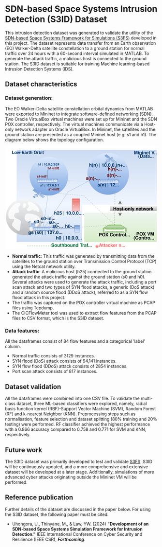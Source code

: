 # SDN-based Space Systems Intrusion Detection (S3ID) Dataset

This intrusion detection dataset was generated to validate the utility of the [SDN-based Space Systems Framework for Simulations (S3FS)](https://github.com/UniSACyber/S3FS) developed in this project. The dataset represents data transfer from an Earth observation (EO) Walker-Delta satellite constellation to a ground station for normal traffic over 24 hours with a 60-second interval simulated in MATLAB. To generate the attack traffic, a malicious host is connected to the ground station. The S3ID dataset is suitable for training Machine learning-based Intrusion Detection Systems (IDS).

## Dataset characteristics
### Dataset generation:
The EO Walker-Delta satellite constellation orbital dynamics from MATLAB were exported to Mininet to integrate software-defined networking (SDN). Two Oracle VirtualBox virtual machines were set up for Mininet and the SDN POX controller, respectively. The virtual machines communicate via a Host-only network adapter on Oracle VirtualBox. In Mininet, the satellites and the ground station are presented as a coupled Mininet host (e.g. s1 and h1). The diagram below shows the topology configuration.
    <p align="center">
        <img src="graphics/eoscenario.svg" alt="EO Walker-Delta constelaltion in Mininet" width="500">
    </p>

- **Normal traffic**: This traffic was generated by transmitting data from the satellites to the ground station over Transmission Control Protocol (TCP) using the Netcat network utility.
- **Attack traffic**: A malicious host (h25) connected to the ground station generated the attack traffic against the ground station (s0 and h0). Several attacks were used to generate the attack traffic, including a port scan attack and two types of SYN flood attacks, a generic (DoS attack) and a random source flood (DDoS attack), referred to as a SYN flow flood attack in this project.
- The traffic was captured on the POX controller virtual machine as PCAP files using Tcpdump.
- The CICFlowMeter tool was used to extract flow features from the PCAP files to CSV format, which is the S3ID dataset.

### Data features:
All the dataframes consist of 84 flow features and a categorical 'label' column.
- Normal traffic consists of 3129 instances.
- SYN flood (DoS) attack consists of 94,141 instances.
- SYN flow flood (DDoS) attack consists of 2854 instances.
- Port scan attack consists of 817 instances.

## Dataset validation
All the dataframes were combined into one CSV file. To validate the multi-class dataset, three ML-based classifiers were explored, namely, radial basis function kernel (RBF)-Support Vector Machine (SVM), Random Forest (RF) and k-nearest Neighbor (KNN). Preprocessing steps such as normalisation, feature selection and dataset splitting (80% training and 20% testing) were performed. RF classifier achieved the highest performance with a 0.866 accuracy compared to 0.758 and 0.771 for SVM and KNN, respectively.

## Future work
The S3ID dataset was primarily developed to test and validate [S3FS](https://github.com/UniSACyber/S3FS). S3ID will be continuously updated, and a more comprehensive and extensive dataset will be developed at a later stage. Additionally, simulations of more advanced cyber attacks originating outside the Mininet VM will be performed.

## Reference publication
Further details of the dataset are discussed in the paper below. For using the S3ID dataset, the following paper must be cited.
- Uhongora, U., Thinyane, M., & Law, YW. (2024) __"Development of an SDN-based Space Systems Simulation Framework for Intrusion Detection."__ IEEE International Conference on Cyber Security and Resilience (IEEE CSR), *__Forthcoming__*.
